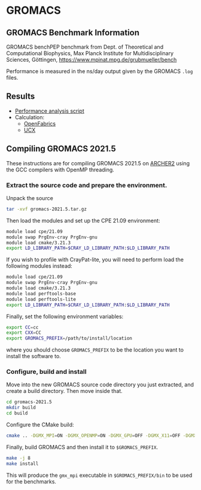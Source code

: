 # GROMACS

## GROMACS Benchmark Information

GROMACS benchPEP benchmark from Dept. of Theoretical and Computational Biophysics,
Max Planck Institute for Multidisciplinary Sciences, Göttingen, https://www.mpinat.mpg.de/grubmueller/bench 


Performance is measured in the ns/day output given by the GROMACS `.log` files.

## Results

* [Performance analysis script](analysis/GROMACS_benchPEP_perf_analysis.py)
* Calculation:
   - [OpenFabrics](OFI/)
   - [UCX](UCX/)

## Compiling GROMACS 2021.5

These instructions are for compiling GROMACS 2021.5 on [ARCHER2](https://www.archer2.ac.uk)
using the GCC compilers with OpenMP threading.

### Extract the source code and prepare the environment.

Unpack the source

```bash
tar -xvf gromacs-2021.5.tar.gz
```

Then load the modules and set up the CPE 21.09 environment:

```bash
module load cpe/21.09
module swap PrgEnv-cray PrgEnv-gnu
module load cmake/3.21.3
export LD_LIBRARY_PATH=$CRAY_LD_LIBRARY_PATH:$LD_LIBRARY_PATH
```

If you wish to profile with CrayPat-lite, you will need to perform load the following modules instead:

```bash
module load cpe/21.09
module swap PrgEnv-cray PrgEnv-gnu
module load cmake/3.21.3
module load perftools-base
module load perftools-lite
export LD_LIBRARY_PATH=$CRAY_LD_LIBRARY_PATH:$LD_LIBRARY_PATH
```

Finally, set the following environment variables:

```bash
export CC=cc
export CXX=CC
export GROMACS_PREFIX=/path/to/install/location
```

where you should choose `GROMACS_PREFIX` to be the location you want to install the software to.

### Configure, build and install

Move into the new GROMACS source code directory you just extracted, and create a build directory. Then move inside that.

```bash
cd gromacs-2021.5
mkdir build
cd build
```

Configure the CMake build:

```bash
cmake .. -DGMX_MPI=ON -DGMX_OPENMP=ON -DGMX_GPU=OFF -DGMX_X11=OFF -DGMX_DOUBLE=OFF -DGMX_BUILD_OWN_FFTW=ON -DCMAKE_INSTALL_PREFIX=$GROMACS_PREFIX
```

Finally, build GROMACS and then install it to `$GROMACS_PREFIX`.

```bash
make -j 8
make install
```

This will produce the `gmx_mpi` executable in `$GROMACS_PREFIX/bin` to be used for the benchmarks.
